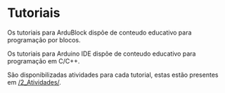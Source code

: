 
# Tutoriais

Os tutoriais para ArduBlock dispõe de conteudo educativo para programação por blocos.

Os tutoriais para Arduino IDE dispõe de conteudo educativo para programação em C/C++.

São disponibilizadas atividades para cada tutorial, estas estão presentes em [/2_Atividades/](https://github.com/Guilherme010101/iModBot/tree/ArduinoOTA/2_Atividades).
